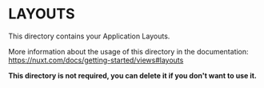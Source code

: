 # LAYOUTS

This directory contains your Application Layouts.

More information about the usage of this directory in the documentation:
https://nuxt.com/docs/getting-started/views#layouts

**This directory is not required, you can delete it if you don't want to use it.**
